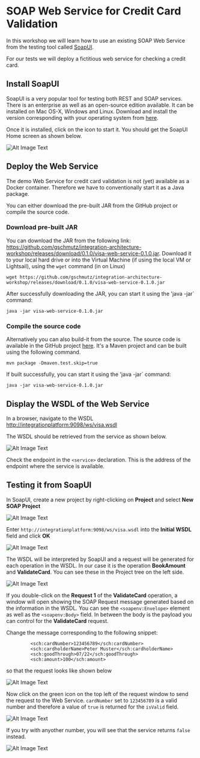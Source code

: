 # SOAP Web Service for Credit Card Validation

In this workshop we will learn how to use an existing SOAP Web Service from the testing tool called [SoapUI](http://soapui.org).

For our tests we will deploy a fictitious web service for checking a credit card. 

## Install SoapUI

SoapUI is a very popular tool for testing both REST and SOAP services. There is an enterprise as well as an open-source edition available. It can be installed on Mac OS-X, Windows and Linux. Download and install the version corresponding with your operating system from [here](https://www.soapui.org/downloads/soapui.html).

Once it is installed, click on the icon to start it. You should get the SoapUI Home screen as shown below. 

![Alt Image Text](./images/soapui-home.png "SOAPUI HOme")

## Deploy the Web Service

The demo Web Service for credit card validation is not (yet) available as a Docker container. 
Therefore we have to conventionally start it as a Java package.

You can either download the pre-built JAR from the GitHub project or compile the source code. 

### Download pre-built JAR 

You can download the JAR from the following link: 
<https://github.com/gschmutz/integration-architecture-workshop/releases/download/0.1.0/visa-web-service-0.1.0.jar>. Download it to your local hard drive or into the Virtual Machine (if using the local VM or Lightsail), using the `wget` command (in on Linux)

```
wget https://github.com/gschmutz/integration-architecture-workshop/releases/download/0.1.0/visa-web-service-0.1.0.jar
```

After successfully downloading the JAR, you can start it using the 'java -jar` command:

```
java -jar visa-web-service-0.1.0.jar
```

### Compile the source code 

Alternatively you can also build-it from the source. The source code is available in the GitHub project [here](./webservice/VisaCardService). It's a Maven project and can be built using the following command. 

```
mvn package -Dmaven.test.skip=true
```

If built successfully, you can start it using the 'java -jar` command:

```
java -jar visa-web-service-0.1.0.jar
```

## Display the WSDL of the Web Service

In a browser, navigate to the WSDL <http://integrationplatform:9098/ws/visa.wsdl>

The WSDL should be retrieved from the service as shown below. 

![Alt Image Text](./images/view-wsdl.png "Edit Pom.xml")

Check the endpoint in the `<service>` declaration. This is the address of the endpoint where the service is available.  

## Testing it from SoapUI

In SoapUI, create a new project by right-clicking on **Project** and select **New SOAP Project**

![Alt Image Text](./images/soapui-new-project.png "SOAPUI Home")

Enter `http://integrationplatform:9098/ws/visa.wsdl` into the **Initial WSDL** field and click **OK**

![Alt Image Text](./images/soapui-new-soap-project.png "SOAPUI HOme")

The WSDL will be interpreted by SoapUI and a request will be generated for each operation in the WSDL. In our case it is the operation **BookAmount** and **ValidateCard**. You can see these in the Project tree on the left side.

![Alt Image Text](./images/soapui-request-per-op.png "SoapUI Request per Operation")

If you double-click on the **Request 1** of the **ValidateCard** operation, a window will open showing the SOAP Request message generated based on the information in the WSDL. You can see the `<soapenv:Envelope>` element as well as the `<soapenv:Body>` field. In between the body is the payload you can control for the **ValidateCard**  request.

Change the message corresponding to the following snippet:

```
         <sch:cardNumber>123456789</sch:cardNumber>
         <sch:cardholderName>Peter Muster</sch:cardholderName>
         <sch:goodThrough>07/22</sch:goodThrough>
         <sch:amount>100</sch:amount>
```

so that the request looks like shown below

![Alt Image Text](./images/soapui-request.png "SoapUI Request per Operation")

Now click on the green icon on the top left of the request window to send the request to the Web Service. `cardNumber` set to `123456789` is a valid number and therefore a value of `true` is returned for the `isValid` field. 

![Alt Image Text](./images/soapui-request-success.png "SoapUI Request with Success")

If you try with anyother number, you will see that the service returns `false` instead. 

![Alt Image Text](./images/soapui-request-error.png "SoapUI Request with Error")





